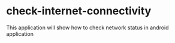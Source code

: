 # check-internet-connectivity
This application will show how to check network status in android application 
